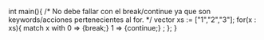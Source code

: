 int main(){
    /* No debe fallar con el break/continue ya que son keywords/acciones pertenecientes al for. */
    vector<string> xs := ["1","2","3"];
    for(x : xs){
        match x with
            0 => {break;}
            1 => {continue;}
            ;
    };
}
